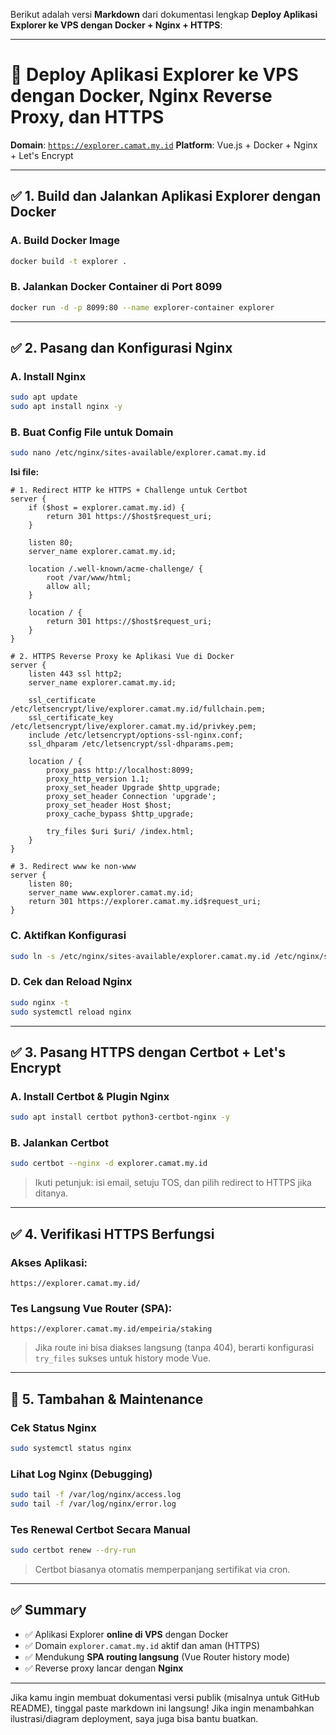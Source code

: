 Berikut adalah versi **Markdown** dari dokumentasi lengkap **Deploy Aplikasi Explorer ke VPS dengan Docker + Nginx + HTTPS**:

---

# 🚀 Deploy Aplikasi Explorer ke VPS dengan Docker, Nginx Reverse Proxy, dan HTTPS

**Domain**: [`https://explorer.camat.my.id`](https://explorer.camat.my.id)
**Platform**: Vue.js + Docker + Nginx + Let's Encrypt

---

## ✅ 1. Build dan Jalankan Aplikasi Explorer dengan Docker

### A. Build Docker Image

```bash
docker build -t explorer .
```

### B. Jalankan Docker Container di Port 8099

```bash
docker run -d -p 8099:80 --name explorer-container explorer
```

---

## ✅ 2. Pasang dan Konfigurasi Nginx

### A. Install Nginx

```bash
sudo apt update
sudo apt install nginx -y
```

### B. Buat Config File untuk Domain

```bash
sudo nano /etc/nginx/sites-available/explorer.camat.my.id
```

**Isi file:**

```nginx
# 1. Redirect HTTP ke HTTPS + Challenge untuk Certbot
server {
    if ($host = explorer.camat.my.id) {
        return 301 https://$host$request_uri;
    }

    listen 80;
    server_name explorer.camat.my.id;

    location /.well-known/acme-challenge/ {
        root /var/www/html;
        allow all;
    }

    location / {
        return 301 https://$host$request_uri;
    }
}

# 2. HTTPS Reverse Proxy ke Aplikasi Vue di Docker
server {
    listen 443 ssl http2;
    server_name explorer.camat.my.id;

    ssl_certificate /etc/letsencrypt/live/explorer.camat.my.id/fullchain.pem;
    ssl_certificate_key /etc/letsencrypt/live/explorer.camat.my.id/privkey.pem;
    include /etc/letsencrypt/options-ssl-nginx.conf;
    ssl_dhparam /etc/letsencrypt/ssl-dhparams.pem;

    location / {
        proxy_pass http://localhost:8099;
        proxy_http_version 1.1;
        proxy_set_header Upgrade $http_upgrade;
        proxy_set_header Connection 'upgrade';
        proxy_set_header Host $host;
        proxy_cache_bypass $http_upgrade;

        try_files $uri $uri/ /index.html;
    }
}

# 3. Redirect www ke non-www
server {
    listen 80;
    server_name www.explorer.camat.my.id;
    return 301 https://explorer.camat.my.id$request_uri;
}
```

### C. Aktifkan Konfigurasi

```bash
sudo ln -s /etc/nginx/sites-available/explorer.camat.my.id /etc/nginx/sites-enabled/
```

### D. Cek dan Reload Nginx

```bash
sudo nginx -t
sudo systemctl reload nginx
```

---

## ✅ 3. Pasang HTTPS dengan Certbot + Let's Encrypt

### A. Install Certbot & Plugin Nginx

```bash
sudo apt install certbot python3-certbot-nginx -y
```

### B. Jalankan Certbot

```bash
sudo certbot --nginx -d explorer.camat.my.id
```

> Ikuti petunjuk: isi email, setuju TOS, dan pilih redirect to HTTPS jika ditanya.

---

## ✅ 4. Verifikasi HTTPS Berfungsi

### Akses Aplikasi:

```
https://explorer.camat.my.id/
```

### Tes Langsung Vue Router (SPA):

```
https://explorer.camat.my.id/empeiria/staking
```

> Jika route ini bisa diakses langsung (tanpa 404), berarti konfigurasi `try_files` sukses untuk history mode Vue.

---

## 🧹 5. Tambahan & Maintenance

### Cek Status Nginx

```bash
sudo systemctl status nginx
```

### Lihat Log Nginx (Debugging)

```bash
sudo tail -f /var/log/nginx/access.log
sudo tail -f /var/log/nginx/error.log
```

### Tes Renewal Certbot Secara Manual

```bash
sudo certbot renew --dry-run
```

> Certbot biasanya otomatis memperpanjang sertifikat via cron.

---

## ✅ Summary

* ✅ Aplikasi Explorer **online di VPS** dengan Docker
* ✅ Domain `explorer.camat.my.id` aktif dan aman (HTTPS)
* ✅ Mendukung **SPA routing langsung** (Vue Router history mode)
* ✅ Reverse proxy lancar dengan **Nginx**

---

Jika kamu ingin membuat dokumentasi versi publik (misalnya untuk GitHub README), tinggal paste markdown ini langsung! Jika ingin menambahkan ilustrasi/diagram deployment, saya juga bisa bantu buatkan.
